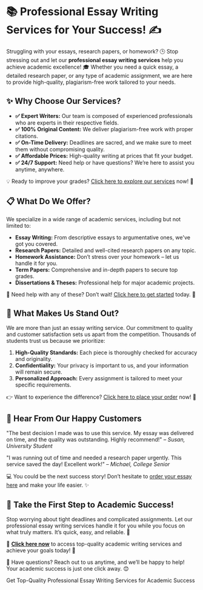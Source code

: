<h1>📚 Professional Essay Writing Services for Your Success! ✍️</h1>

<p>Struggling with your essays, research papers, or homework? 🕒 Stop stressing out and let our <strong>professional essay writing services</strong> help you achieve academic excellence! 🎓 Whether you need a quick essay, a detailed research paper, or any type of academic assignment, we are here to provide high-quality, plagiarism-free work tailored to your needs.</p>

<h2>✨ Why Choose Our Services?</h2>

<ul>
  <li><strong>✅ Expert Writers:</strong> Our team is composed of experienced professionals who are experts in their respective fields.</li>
  <li><strong>✅ 100% Original Content:</strong> We deliver plagiarism-free work with proper citations.</li>
  <li><strong>✅ On-Time Delivery:</strong> Deadlines are sacred, and we make sure to meet them without compromising quality.</li>
  <li><strong>✅ Affordable Prices:</strong> High-quality writing at prices that fit your budget.</li>
  <li><strong>✅ 24/7 Support:</strong> Need help or have questions? We’re here to assist you anytime, anywhere.</li>
</ul>

<p>💡 Ready to improve your grades? <a href="https://tinyurl.com/topessay?keyword=professional+essay+writing+services" title="Professional Essay Writing Services">Click here to explore our services</a> now! 🌟</p>

<h2>📋 What Do We Offer?</h2>

<p>We specialize in a wide range of academic services, including but not limited to:</p>

<ul>
  <li><strong>Essay Writing:</strong> From descriptive essays to argumentative ones, we've got you covered.</li>
  <li><strong>Research Papers:</strong> Detailed and well-cited research papers on any topic.</li>
  <li><strong>Homework Assistance:</strong> Don’t stress over your homework – let us handle it for you.</li>
  <li><strong>Term Papers:</strong> Comprehensive and in-depth papers to secure top grades.</li>
  <li><strong>Dissertations & Theses:</strong> Professional help for major academic projects.</li>
</ul>

<p>🔗 Need help with any of these? Don’t wait! <a href="https://tinyurl.com/topessay?keyword=professional+essay+writing+services" title="Essay Writing Services for Students">Click here to get started</a> today. 🚀</p>

<h2>🌟 What Makes Us Stand Out?</h2>

<p>We are more than just an essay writing service. Our commitment to quality and customer satisfaction sets us apart from the competition. Thousands of students trust us because we prioritize:</p>

<ol>
  <li><strong>High-Quality Standards:</strong> Each piece is thoroughly checked for accuracy and originality.</li>
  <li><strong>Confidentiality:</strong> Your privacy is important to us, and your information will remain secure.</li>
  <li><strong>Personalized Approach:</strong> Every assignment is tailored to meet your specific requirements.</li>
</ol>

<p>👉 Want to experience the difference? <a href="https://tinyurl.com/topessay?keyword=professional+essay+writing+services" title="Top-Rated Essay Writing Services">Click here to place your order</a> now! 🎉</p>

<h2>📣 Hear From Our Happy Customers</h2>

<p>"The best decision I made was to use this service. My essay was delivered on time, and the quality was outstanding. Highly recommend!" – <em>Susan, University Student</em></p>

<p>"I was running out of time and needed a research paper urgently. This service saved the day! Excellent work!" – <em>Michael, College Senior</em></p>

<p>💻 You could be the next success story! Don’t hesitate to <a href="https://tinyurl.com/topessay?keyword=professional+essay+writing+services" title="Order Essay Services Online">order your essay here</a> and make your life easier. ✨</p>

<h2>🚀 Take the First Step to Academic Success!</h2>

<p>Stop worrying about tight deadlines and complicated assignments. Let our professional essay writing services handle it for you while you focus on what truly matters. It’s quick, easy, and reliable. 🎯</p>

<p>🔗 <strong><a href="https://tinyurl.com/topessay?keyword=professional+essay+writing+services" title="Best Essay Writing Services Online">Click here now</a></strong> to access top-quality academic writing services and achieve your goals today! 🌟</p>

<p>📧 Have questions? Reach out to us anytime, and we’ll be happy to help! Your academic success is just one click away. 😊</p>
Get Top-Quality Professional Essay Writing Services for Academic Success
